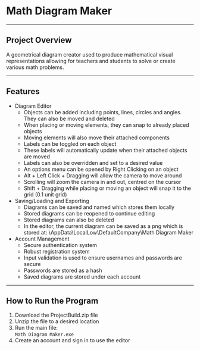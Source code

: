 # Math Diagram Maker

---

## Project Overview
A geometrical diagram creator used to produce mathematical visual representations allowing for teachers and students to solve or create various math problems.

---

## Features
- Diagram Editor
  - Objects can be added including points, lines, circles and angles. They can also be moved and deleted
  - When placing or moving elements, they can snap to already placed objects
  - Moving elements will also move their attached components
  - Labels can be toggled on each object
  - These labels will automatically update when their attached objects are moved
  - Labels can also be overridden and set to a desired value
  - An options menu can be opened by Right Clicking on an object
  - Alt + Left Click + Dragging will allow the camera to move around
  - Scrolling will zoom the camera in and out, centred on the cursor
  - Shift + Dragging while placing or moving an object will snap it to the grid (0.1 unit grid)
- Saving/Loading and Exporting
  - Diagrams can be saved and named which stores them locally
  - Stored diagrams can be reopened to continue editing
  - Stored diagrams can also be deleted
  - In the editor, the current diagram can be saved as a png which is stored at: \AppData\LocalLow\DefaultCompany\Math Diagram Maker
- Account Management
  - Secure authentication system
  - Robust registration system
  - Input validation is used to ensure usernames and passwords are secure
  - Passwords are stored as a hash
  - Saved diagrams are stored under each account

---

## How to Run the Program
1. Download the ProjectBuild.zip file
2. Unzip the file to a desired location
3. Run the main file:  
   `Math Diagram Maker.exe`  
4. Create an account and sign in to use the editor


